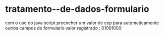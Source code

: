 # tratamento--de-dados-formulario
com o uso do java script preencher um valor de cep para automaticamente outros campos do formulario
valor registrado : 01001000
